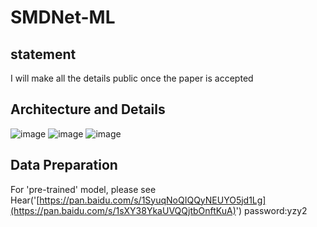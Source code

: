 # SMDNet-ML
## statement
I will make all the details public once the paper is accepted
## Architecture and Details
![image](https://github.com/user-attachments/assets/55f4bda4-dc2b-4882-ad42-ba65e6712ecc)
![image](https://github.com/user-attachments/assets/7f06ce6c-82ad-4781-9b7c-30eeeb439993)
![image](https://github.com/user-attachments/assets/375c7b16-1043-45d0-8e56-2962c5d7bc92)
## Data Preparation
For 'pre-trained' model, please see Hear('[https://pan.baidu.com/s/1SyuqNoQIQQyNEUYO5jd1Lg](https://pan.baidu.com/s/1sXY38YkaUVQQjtbOnftKuA)') password:yzy2
